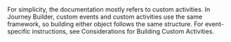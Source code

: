 <div class="alert">For simplicity, the documentation mostly refers to custom activities. In Journey Builder, custom events and custom activities use the same framework, so building either object follows the same structure. For event-specific instructions, see Considerations for Building Custom Activities.</div>
